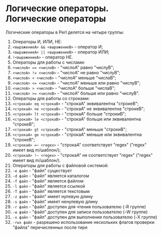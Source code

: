 Логические операторы.
Логические операторы
====================

Логические операторы в Perl делятся на четыре группы:

1. Операторы И, ИЛИ, НЕ:
  1. `<выражениеA> && <выражениеB>` - оператор И;
  1. `<выражениеA> || <выражениеB>` - оператор ИЛИ;
  1. `!<выражениеA>` - оператор НЕ.
1. Операторы для работы с числами:
  1. `<числоA> == <числоB>` - "числоA" равно "числуB";
  1. `<числоA> != <числоB>` - "числоA" не равно "числуB";
  1. `<числоA> < <числоB>` - "числоA" меньше "числаB";
  1. `<числоA> <= <числоB>` - "числоA" меньше или равно "числуB";
  1. `<числоA> > <числоB>` - "числоA" больше "числаB";
  1. `<числоA> >= <числоB>` - "числоA" больше или равно "числуB".
1. Операторы для работы со строками:
  1. `<строкаA> eq <строкаB>` - "строкаA" эквивалентна "строкеB";
  1. `<строкаA> ne <строкаB>` - "строкаA" не эквивалентна "строкеB";
  1. `<строкаA> lt <строкаB>` - "строкаA" больше "строкиB";
  1. `<строкаA> le <строкаB>` - "строкаA" больше или эквивалентна "строкеB";
  1. `<строкаA> gt <строкаB>` - "строкаA" меньше "строкиB";
  1. `<строкаA> ge <строкаB>` - "строкаA" меньше или эквивалентна "строкеB";
  1. `<строкаA> =~ <regex>` - "строкаA" соответствует "regex" ("regex" имеет вид m/шаблон/);
  1. `<строкаA> !~ <regex>` - "строкаA" не соответствует "regex" ("regex" имеет вид m/шаблон/).
1. Операторы для работы с файловой системой:
  1. `-e файл` - "файл" существует
  1. `-d файл` - "файл" является каталогом
  1. `-f файл` - "файл" является файлом
  1. `-l файл` - "файл" является ссылкой
  1. `-T файл` - "файл" является текстовым
  1. `-z файл` - "файл" имеет нулевую длину
  1. `-s файл` - "файл" имеет ненулевую длину
  1. `-r файл` - "файл" доступен для чтения пользователю (-R группе)
  1. `-w файл` - "файл" доступен для записи пользователю (-W группе)
  1. `-x файл` - "файл" доступен для выполнения пользователю (-X группе)
  1. `-rwx файл` - разрешено использование нескольких флагов проверки "файла" перечисленных после тире

